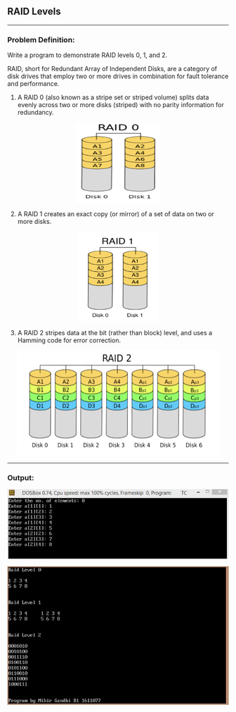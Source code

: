 ## RAID Levels

-----------------------------------------
### Problem Definition:
Write a program to demonstrate RAID levels 0, 1, and 2. 

RAID, short for Redundant Array of Independent Disks, are a category of disk drives that employ two or more drives in combination for fault tolerance and performance.

1. A RAID 0 (also known as a stripe set or striped volume) splits data evenly across two or more disks (striped) with no parity information for redundancy.
<p align="center">
    <img src="./example-1.png">
</p>

2. A RAID 1 creates an exact copy (or mirror) of a set of data on two or more disks. 
<p align="center">
    <img src="./example-2.png">
</p>

3. A RAID 2 stripes data at the bit (rather than block) level, and uses a Hamming code for error correction. 
<p align="center">
    <img src="./example-3.png">
</p>


------------------------------------------
### Output:

<p align="center">
    <img src="./output-1.jpg">
</p>

<p align="center">
    <img src="./output-2.jpg">
</p>
